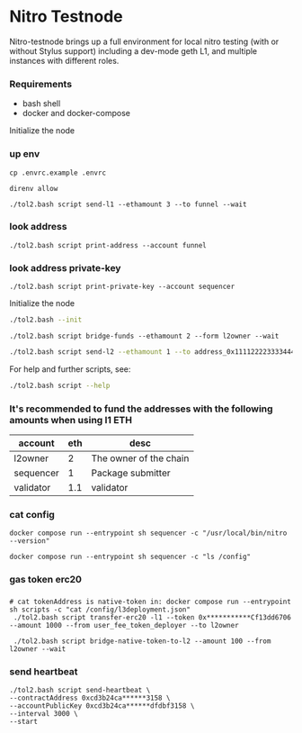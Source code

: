 # Nitro Testnode

Nitro-testnode brings up a full environment for local nitro testing (with or without Stylus support) including a dev-mode geth L1, and multiple instances with different roles.

### Requirements

* bash shell
* docker and docker-compose

Initialize the node
### up env
```shell
cp .envrc.example .envrc

direnv allow
```

```shell
./tol2.bash script send-l1 --ethamount 3 --to funnel --wait
```

### look address
```shell
./tol2.bash script print-address --account funnel
```

### look address private-key
```shell
./tol2.bash script print-private-key --account sequencer
```

Initialize the node
```bash
./tol2.bash --init
```

```shell
./tol2.bash script bridge-funds --ethamount 2 --form l2owner --wait
```

```bash
./tol2.bash script send-l2 --ethamount 1 --to address_0x1111222233334444555566667777888899990000
```

For help and further scripts, see:

```bash
./tol2.bash script --help
```

### It's recommended to fund the addresses with the following amounts when using l1 ETH

| account   | eth | desc                   |
|-----------|-----|------------------------|
| l2owner   | 2   | The owner of the chain |
| sequencer | 1   | Package submitter      |
| validator | 1.1 | validator              |

### cat config
```shell
docker compose run --entrypoint sh sequencer -c "/usr/local/bin/nitro --version"

docker compose run --entrypoint sh sequencer -c "ls /config"
```

### gas token erc20
### 
```shell
# cat tokenAddress is native-token in: docker compose run --entrypoint sh scripts -c "cat /config/l3deployment.json"  
 ./tol2.bash script transfer-erc20 -l1 --token 0x***********Cf13dd6706 --amount 1000 --from user_fee_token_deployer --to l2owner

 ./tol2.bash script bridge-native-token-to-l2 --amount 100 --from l2owner --wait
```

### send heartbeat
```shell
./tol2.bash script send-heartbeat \
--contractAddress 0xcd3b24ca******3158 \
--accountPublicKey 0xcd3b24ca******dfdbf3158 \
--interval 3000 \
--start
```
